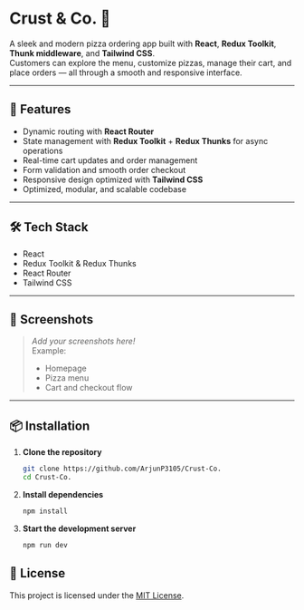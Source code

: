 # Crust & Co. 🍕

A sleek and modern pizza ordering app built with **React**, **Redux Toolkit**, **Thunk middleware**, and **Tailwind CSS**.  
Customers can explore the menu, customize pizzas, manage their cart, and place orders — all through a smooth and responsive interface.

---

## 🚀 Features
- Dynamic routing with **React Router**
- State management with **Redux Toolkit** + **Redux Thunks** for async operations
- Real-time cart updates and order management
- Form validation and smooth order checkout
- Responsive design optimized with **Tailwind CSS**
- Optimized, modular, and scalable codebase

---

## 🛠 Tech Stack
- React
- Redux Toolkit & Redux Thunks
- React Router
- Tailwind CSS

---

## 📸 Screenshots

> _Add your screenshots here!_  
> Example:
> - Homepage
> - Pizza menu
> - Cart and checkout flow

---

## 📦 Installation

1. **Clone the repository**
   ```bash
   git clone https://github.com/ArjunP3105/Crust-Co.
   cd Crust-Co.
   ```

2. **Install dependencies**
   ```bash
   npm install
   ```

3. **Start the development server**
   ```bash
   npm run dev
   ```

## 📄 License

This project is licensed under the [MIT License](LICENSE).

